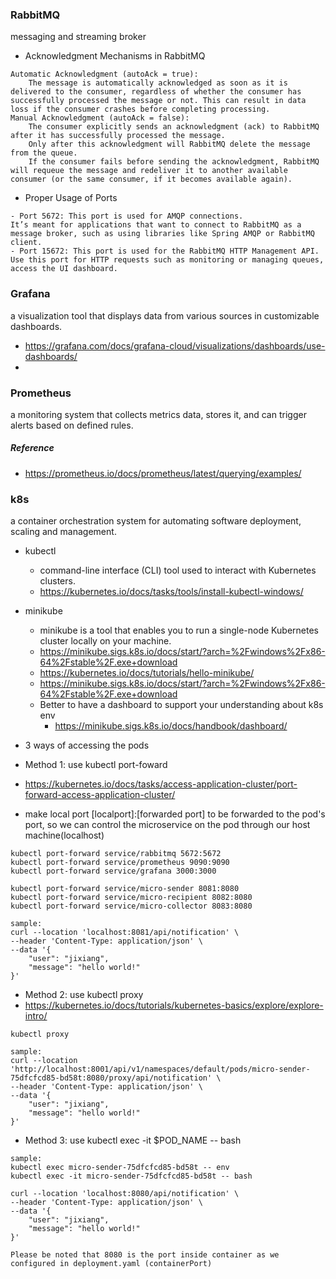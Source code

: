 ### RabbitMQ
messaging and streaming broker

- Acknowledgment Mechanisms in RabbitMQ

```commandline
Automatic Acknowledgment (autoAck = true): 
    The message is automatically acknowledged as soon as it is delivered to the consumer, regardless of whether the consumer has successfully processed the message or not. This can result in data loss if the consumer crashes before completing processing.
Manual Acknowledgment (autoAck = false): 
    The consumer explicitly sends an acknowledgment (ack) to RabbitMQ after it has successfully processed the message. 
    Only after this acknowledgment will RabbitMQ delete the message from the queue. 
    If the consumer fails before sending the acknowledgment, RabbitMQ will requeue the message and redeliver it to another available consumer (or the same consumer, if it becomes available again).
```

- Proper Usage of Ports
```commandline
- Port 5672: This port is used for AMQP connections. 
It’s meant for applications that want to connect to RabbitMQ as a message broker, such as using libraries like Spring AMQP or RabbitMQ client.
- Port 15672: This port is used for the RabbitMQ HTTP Management API. 
Use this port for HTTP requests such as monitoring or managing queues, access the UI dashboard.

```

### Grafana
a visualization tool that displays data from various sources in customizable dashboards.
- https://grafana.com/docs/grafana-cloud/visualizations/dashboards/use-dashboards/
- 
### Prometheus
a monitoring system that collects metrics data, stores it, and can trigger alerts based on defined rules.
##### Reference
- https://prometheus.io/docs/prometheus/latest/querying/examples/

### k8s
a container orchestration system for automating software deployment, scaling and management.

- kubectl
  - command-line interface (CLI) tool used to interact with Kubernetes clusters.
  - https://kubernetes.io/docs/tasks/tools/install-kubectl-windows/
- minikube
  - minikube is a tool that enables you to run a single-node Kubernetes cluster locally on your machine.
  - https://minikube.sigs.k8s.io/docs/start/?arch=%2Fwindows%2Fx86-64%2Fstable%2F.exe+download
  - https://kubernetes.io/docs/tutorials/hello-minikube/
  - https://minikube.sigs.k8s.io/docs/start/?arch=%2Fwindows%2Fx86-64%2Fstable%2F.exe+download
  - Better to have a dashboard to support your understanding about k8s env
    - https://minikube.sigs.k8s.io/docs/handbook/dashboard/

- 3 ways of accessing the pods
- Method 1: use kubectl port-foward

- https://kubernetes.io/docs/tasks/access-application-cluster/port-forward-access-application-cluster/
- make local port [localport]:[forwarded port] to be forwarded to the pod's port, so we can control the microservice on the pod through our host machine(localhost)
```commandline
kubectl port-forward service/rabbitmq 5672:5672
kubectl port-forward service/prometheus 9090:9090
kubectl port-forward service/grafana 3000:3000

kubectl port-forward service/micro-sender 8081:8080
kubectl port-forward service/micro-recipient 8082:8080
kubectl port-forward service/micro-collector 8083:8080

sample:
curl --location 'localhost:8081/api/notification' \
--header 'Content-Type: application/json' \
--data '{
    "user": "jixiang",
    "message": "hello world!"
}'
```

- Method 2: use kubectl proxy
- https://kubernetes.io/docs/tutorials/kubernetes-basics/explore/explore-intro/
```commandline
kubectl proxy

sample:
curl --location 'http://localhost:8001/api/v1/namespaces/default/pods/micro-sender-75dfcfcd85-bd58t:8080/proxy/api/notification' \
--header 'Content-Type: application/json' \
--data '{
    "user": "jixiang",
    "message": "hello world!"
}'
```

- Method 3: use kubectl exec -it $POD_NAME -- bash


```commandline
sample:
kubectl exec micro-sender-75dfcfcd85-bd58t -- env
kubectl exec -it micro-sender-75dfcfcd85-bd58t -- bash

curl --location 'localhost:8080/api/notification' \
--header 'Content-Type: application/json' \
--data '{
    "user": "jixiang",
    "message": "hello world!"
}'

Please be noted that 8080 is the port inside container as we configured in deployment.yaml (containerPort)
```

